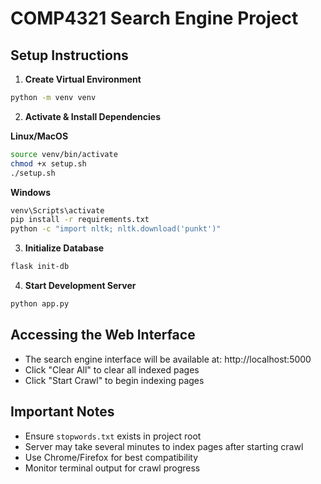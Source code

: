 # COMP4321 Search Engine Project

## Setup Instructions

1. **Create Virtual Environment**
```bash
python -m venv venv
```

2. **Activate & Install Dependencies**

**Linux/MacOS**
```bash
source venv/bin/activate
chmod +x setup.sh
./setup.sh
```
**Windows**
```bash
venv\Scripts\activate
pip install -r requirements.txt
python -c "import nltk; nltk.download('punkt')"
```

3. **Initialize Database**
```bash
flask init-db
```

4. **Start Development Server**
```bash
python app.py
```

## Accessing the Web Interface
- The search engine interface will be available at: http://localhost:5000
- Click "Clear All" to clear all indexed pages
- Click "Start Crawl" to begin indexing pages

## Important Notes
- Ensure `stopwords.txt` exists in project root
- Server may take several minutes to index pages after starting crawl
- Use Chrome/Firefox for best compatibility
- Monitor terminal output for crawl progress